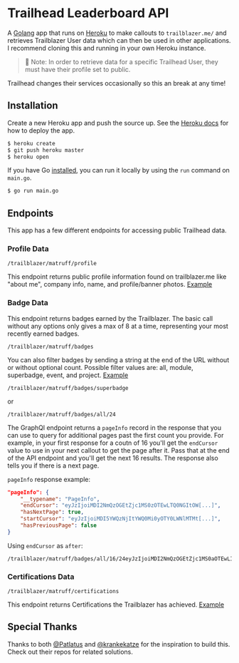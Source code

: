 # Trailhead Leaderboard API

A [Golang](https://go.dev) app that runs on [Heroku](https://heroku.com) to make callouts to `trailblazer.me/` and retrieves Trailblazer User data which can then be used in other applications. I recommend cloning this and running in your own Heroku instance.

> 🚨 Note: In order to retrieve data for a specific Trailhead User, they must have their profile set to public.

Trailhead changes their services occasionally so this an break at any time!

## Installation

Create a new Heroku app and push the source up. See the [Heroku docs](https://devcenter.heroku.com/articles/getting-started-with-go#deploy-the-app) for how to deploy the app.

```bash
$ heroku create
$ git push heroku master
$ heroku open
```

If you have Go [installed](https://golang.org/doc/install), you can run it locally by using the `run` command on `main.go`.

```bash
$ go run main.go
```

## Endpoints

This app has a few different endpoints for accessing public Trailhead data.

### Profile Data

```text
/trailblazer/matruff/profile
```

This endpoint returns public profile information found on trailblazer.me like "about me", company info, name, and profile/banner photos. [Example](https://go-trailhead-leaderboard-api.herokuapp.com/trailblazer/matruff/profile)

### Badge Data

This endpoint returns badges earned by the Trailblazer. The basic call without any options only gives a max of 8 at a time, representing your most recently earned badges.

```text
/trailblazer/matruff/badges
```

You can also filter badges by sending a string at the end of the URL without or without optional count. Possible filter values are: all, module, superbadge, event, and project. [Example](https://go-trailhead-leaderboard-api.herokuapp.com/trailblazer/matruff/badges/superbadge)

```text
/trailblazer/matruff/badges/superbadge
```

or

```text
/trailblazer/matruff/badges/all/24
```

The GraphQl endpoint returns a `pageInfo` record in the response that you can use to query for additional pages past the first count you provide. For example, in your first response for a coutn of 16 you'll get the `endCursor` value to use in your next callout to get the page after it. Pass that at the end of the API endpoint and you'll get the next 16 results. The response also tells you if there is a next page.

`pageInfo` response example:

```json
"pageInfo": {
    "__typename": "PageInfo",
    "endCursor": "eyJzIjoiMDI2NmQzOGEtZjc1MS0zOTEwLTQ0NGItOW[...]",
    "hasNextPage": true,
    "startCursor": "eyJzIjoiMDI5YWQzNjItYWQ0Mi0yOTY0LWNlMTMt[...]",
    "hasPreviousPage": false
}
```

Using `endCursor` as `after`:

```text
/trailblazer/matruff/badges/all/16/24eyJzIjoiMDI2NmQzOGEtZjc1MS0aOTEwLItOWU4MzRx[...]
```

### Certifications Data

```text
/trailblazer/matruff/certifications
```

This endpoint returns Certifications the Trailblazer has achieved. [Example](https://go-trailhead-leaderboard-api.herokuapp.com/trailblazer/matruff/certifications)

## Special Thanks

Thanks to both [@Patlatus](https://github.com/Patlatus/Salesforce-Trailhead-Api-Hack) and [@krankekatze](https://github.com/krankekatze/trailhead-batch) for the inspiration to build this. Check out their repos for related solutions.
